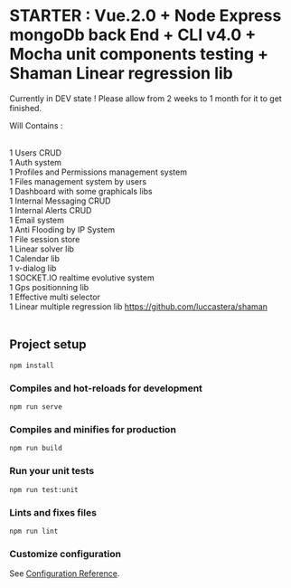 # STARTER  : Vue.2.0 + Node Express mongoDb back End + CLI v4.0 + Mocha unit components testing + Shaman Linear regression lib 

Currently in DEV state !
Please allow from 2 weeks to 1 month for it to get finished.

Will Contains :<br /><br />

1 Users CRUD<br />
1 Auth system<br />
1 Profiles and Permissions management system <br />
1 Files management system by users<br />
1 Dashboard with some graphicals libs<br />
1 Internal Messaging CRUD<br />
1 Internal Alerts CRUD<br />
1 Email system<br />
1 Anti Flooding by IP System<br />
1 File session store<br />
1 Linear solver lib<br />
1 Calendar lib<br />
1 v-dialog lib<br />
1 SOCKET.IO realtime evolutive system <br />
1 Gps positionning lib <br />
1 Effective multi selector <br />
1 Linear multiple regression lib https://github.com/luccastera/shaman
<br /><br />


## Project setup
```
npm install
```

### Compiles and hot-reloads for development
```
npm run serve
```

### Compiles and minifies for production
```
npm run build
```

### Run your unit tests
```
npm run test:unit
```

### Lints and fixes files
```
npm run lint
```

### Customize configuration
See [Configuration Reference](https://cli.vuejs.org/config/).
